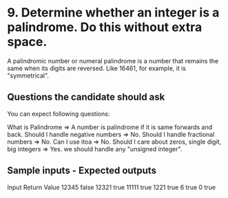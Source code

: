 # 9. Determine whether an integer is a palindrome. Do this without extra space.
A palindromic number or numeral palindrome is a number that remains the same when its digits are reversed. Like 16461, for example, it is "symmetrical".

## Questions the candidate should ask
You can expect following questions:

What is Palindrome => A number is palindrome if it is same forwards and back.
Should I handle negative numbers => No.
Should I handle fractional numbers => No.
Can I use itoa => No.
Should I care about zeros, single digit, big integers => Yes. we should handle any "unsigned integer".

## Sample inputs - Expected outputs
Input Return Value
12345 false
12321 true
11111 true
1221 true
6 true
0 true